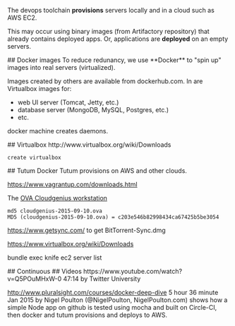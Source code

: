 The devops toolchain **provisions** servers locally and in a cloud such as AWS EC2.

This may occur using binary images (from Artifactory repository) that already contains deployed apps.
Or, applications are **deployed** on an empty servers.

<a id="DockerImages">
## Docker images</a>
To reduce redunancy, we use
**Docker** to "spin up" images into real servers (virtualized).

Images created by others are available from dockerhub.com.
In are Virtualbox images for:

  * web UI server (Tomcat, Jetty, etc.)
  * database server (MongoDB, MySQL, Postgres, etc.)
  * etc.

docker machine creates daemons.

<a id="Virtualbox">
## Virtualbox</a>
http://www.virtualbox.org/wiki/Downloads


 ```
 create virtualbox
 ```

<a id="Tutum">
## Tutum</a>
Docker Tutum provisions on AWS and other clouds.

https://www.vagrantup.com/downloads.html

The <a target="_blank" href="https://be.a.cloudgeni.us/workstation/">
OVA Cloudgenius workstation</a>

  ```
  md5 cloudgenius-2015-09-10.ova 
  MD5 (cloudgenius-2015-09-10.ova) = c203e546b82998434ca67425b5be3054
  ```
  
https://www.getsync.com/
to get BitTorrent-Sync.dmg

https://www.virtualbox.org/wiki/Downloads

 
bundle exec knife ec2 server list





<a id="Continuous">
## Continuous </a>

<a id="Videos">
## Videos</a>
https://www.youtube.com/watch?v=Q5POuMHxW-0
47:14 by Twitter University

http://www.pluralsight.com/courses/docker-deep-dive
5 hour 36 minute Jan 2015
by Nigel Poulton (@NigelPoulton, NigelPoulton.com)
   shows how a simple Node app on github is tested using mocha and built on Circle-CI,
   then docker and tutum provisions and deploys to AWS.
